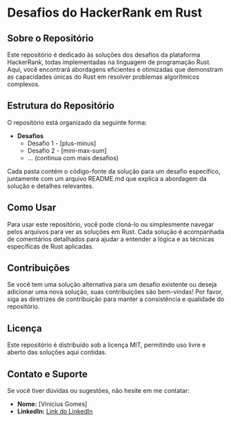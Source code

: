 # Desafios do HackerRank em Rust

## Sobre o Repositório

Este repositório é dedicado às soluções dos desafios da plataforma HackerRank, todas implementadas na linguagem de programação Rust. Aqui, você encontrará abordagens eficientes e otimizadas que demonstram as capacidades únicas do Rust em resolver problemas algorítmicos complexos.

## Estrutura do Repositório

O repositório está organizado da seguinte forma:

- **Desafios**
    - Desafio 1 - [plus-minus]
    - Desafio 2 - [mini-max-sum]
    - ... (continua com mais desafios)

Cada pasta contém o código-fonte da solução para um desafio específico, juntamente com um arquivo README.md que explica a abordagem da solução e detalhes relevantes.

## Como Usar

Para usar este repositório, você pode cloná-lo ou simplesmente navegar pelos arquivos para ver as soluções em Rust. Cada solução é acompanhada de comentários detalhados para ajudar a entender a lógica e as técnicas específicas de Rust aplicadas.

## Contribuições

Se você tem uma solução alternativa para um desafio existente ou deseja adicionar uma nova solução, suas contribuições são bem-vindas! Por favor, siga as diretrizes de contribuição para manter a consistência e qualidade do repositório.

## Licença

Este repositório é distribuído sob a licença MIT, permitindo uso livre e aberto das soluções aqui contidas.

## Contato e Suporte

Se você tiver dúvidas ou sugestões, não hesite em me contatar:

- **Nome:** [Vinicius Gomes]
- **LinkedIn:** [Link do LinkedIn](https://www.linkedin.com/in/vinicius-gomes-384397156/)
